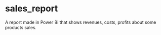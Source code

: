 # sales_report
A report made in Power Bi that shows revenues, costs, profits about some products sales.
